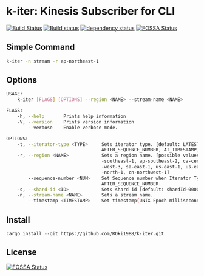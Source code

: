 # k-iter: Kinesis Subscriber for CLI

[![Build Status](https://travis-ci.org/ROki1988/k-iter.svg?branch=master)](https://travis-ci.org/ROki1988/k-iter) [![Build status](https://ci.appveyor.com/api/projects/status/omrdwsvjciq68xf9?svg=true)](https://ci.appveyor.com/project/ROki1988/k-iter) [![dependency status](https://deps.rs/repo/github/ROki1988/k-iter/status.svg)](https://deps.rs/repo/github/ROki1988/k-iter)
[![FOSSA Status](https://app.fossa.io/api/projects/git%2Bgithub.com%2FROki1988%2Fk-iter.svg?type=shield)](https://app.fossa.io/projects/git%2Bgithub.com%2FROki1988%2Fk-iter?ref=badge_shield)

## Simple Command

```sh
k-iter -n stream -r ap-northeast-1
```

## Options

```bash
USAGE:
    k-iter [FLAGS] [OPTIONS] --region <NAME> --stream-name <NAME>

FLAGS:
    -h, --help       Prints help information
    -V, --version    Prints version information
        --verbose    Enable verbose mode.

OPTIONS:
    -t, --iterator-type <TYPE>     Sets iterator type. [default: LATEST]  [possible values: LATEST, AT_SEQUENCE_NUMBER,
                                   AFTER_SEQUENCE_NUMBER, AT_TIMESTAMP, TRIM_HORIZON]
    -r, --region <NAME>            Sets a region name. [possible values: ap-northeast-1, ap-northeast-2, ap-south-1, ap
                                   -southeast-1, ap-southeast-2, ca-central-1, eu-central-1, eu-west-1, eu-west-2, eu
                                   -west-3, sa-east-1, us-east-1, us-east-2, us-west-1, us-west-2, us-gov-west-1, cn
                                   -north-1, cn-northwest-1]
        --sequence-number <NUM>    Set Sequence number when Iterator Type is AT_SEQUENCE_NUMBER or
                                   AFTER_SEQUENCE_NUMBER.
    -s, --shard-id <ID>            Sets shard id [default: shardId-000000000000]
    -n, --stream-name <NAME>       Sets a stream name.
        --timestamp <TIMESTAMP>    Set timestamp(UNIX Epoch milliseconds) when Iterator Type is AT_TIMESTAMP.
```

## Install

```
cargo install --git https://github.com/ROki1988/k-iter.git
```

## License
[![FOSSA Status](https://app.fossa.io/api/projects/git%2Bgithub.com%2FROki1988%2Fk-iter.svg?type=large)](https://app.fossa.io/projects/git%2Bgithub.com%2FROki1988%2Fk-iter?ref=badge_large)